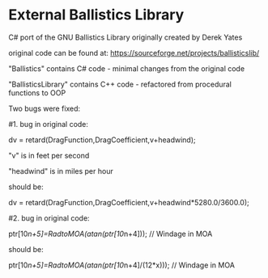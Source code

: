 # External Ballistics Library
C# port of the GNU Ballistics Library originally created by Derek Yates

original code can be found at:
https://sourceforge.net/projects/ballisticslib/

"Ballistics" contains C# code - minimal changes from the original code

"BallisticsLibrary" contains C++ code - refactored from procedural functions to OOP

Two bugs were fixed:

#1. bug in original code:

dv = retard(DragFunction,DragCoefficient,v+headwind);

"v" is in feet per second

"headwind" is in miles per hour

should be:

dv = retard(DragFunction,DragCoefficient,v+headwind*5280.0/3600.0);

#2. bug in original code:

ptr[10*n+5]=RadtoMOA(atan(ptr[10*n+4])); // Windage in MOA

should be:

ptr[10*n+5]=RadtoMOA(atan(ptr[10*n+4]/(12*x))); // Windage in MOA

